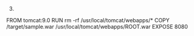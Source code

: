 <role rolename="manager-gui">
<role rolename="admin-gui">
<user username="tomcat" password="tomcat" roles="manager-gui,admin-gui,managaer-script,manager-jmx,manager status"/>


   

3.
FROM tomcat:9.0
RUN rm -rf /usr/local/tomcat/webapps/*
COPY /target/sample.war /usr/local/tomcat/webapps/ROOT.war
EXPOSE 8080
